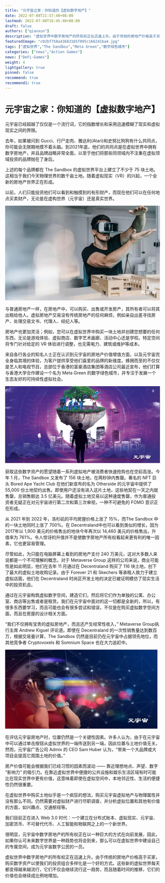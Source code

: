 ```yaml
---
title: "元宇宙之家：你知道的【虚拟数字地产】"
date: 2022-07-08T21:57:40+08:00
lastmod: 2022-07-08T16:45:40+08:00
draft: false
authors: ["qianxun"]
description: "虚拟世界中数字房地产的所有权正在迅速上升。由于传统的房地产价格高于买家，购买数字资产以使我们的投资组合多样化是一个好的方式。这些新的虚拟世界每天都变得越来越流行，它们不仅会继续流行这一趋势，而且随着时间的推移，它们的价值也会继续成比例地增加。"
featuredImage: "c02bf758a43683165f095c166241ba4.jpg"
tags: ["虚拟世界","The Sandbox","Meta Green","数字绿色城市"]
categories: ["news","Action Games"]
news: ["DeFi-Games"]
weight: 4
lightgallery: true
pinned: false
recommend: true
recommend1: true
---
```


# 元宇宙之家：你知道的【虚拟数字地产】

元宇宙已经超越了仅仅是一个流行词，它的指数增长和采用迅速模糊了现实和虚拟现实之间的界限。

去年，如果被问到 Gucci、行尸走肉、雅达利(Atari)和史努比狗狗有什么共同点，你可能会无限期地摸不着头脑。到2021年底，他们的共同点是在虚拟世界中拥有数字房地产，并且品牌战略非常全面，以至于他们将那些同领域内不注重在虚拟领域投资的品牌抛在了身后。

上述的每个品牌都在 The Sandbox 的虚拟世界平台上建立了不少于 75 块土地。这相当于我们今天物理世界的数千亩土地。随着虚拟现实（VR）的兴起，一个全新的房地产世界正在形成。



以前，人们只能投资他们可以看到和触摸到的有形财产，而现在他们可以在任何地点买卖财产，无论是在虚构世界（元宇宙）还是真实世界。



![](c02bf758a43683165f095c166241ba4.jpg)



与普通房地产一样，在房地产中，可以购买、出售或开发房产，其所有者可以将其出租给他人。虚拟房地产交易没有传统房地产的任何麻烦，例如亲自出差寻找房产、处理交易文书、代理人、经纪人等。

房地产也更加灵活；例如，您可以在虚拟世界中购买一块土地并创建您想要的任何东西，无论是游戏体验、虚拟商店、数字艺术画廊、活动中心还是学校。特定空间将专门针对给定的 VR 体验进行调整，也无需电力、建筑或维护等成本。

来自各行各业的知名人士正在认识到元宇宙的房地产价值增值方面，以及元宇宙完全身临其境的体验，为客户提供享受他们喜爱的品牌的新维度。蜂拥而至的不仅仅是艺人和电视节目，总部位于香港的富豪酒店集团等酒店公司最近宣布，他们打算与香港大学合作建设一个名为 Meta Green 的数字绿色城市，并专注于发展一个生态友好的可持续性虚拟社会。





![](04aa12f689674d35590a44a70c7579b.jpg)

获取这些数字资产的愿望随着一系列虚拟地产被消费者快速抢购也在空前高涨。今年 1 月，The Sandbox 又发布了 156 块土地，在两秒钟内售罄。著名的 NFT 巨头 Bored Ape Yacht Club 在他们新宣布的名为 Otherside 的元宇宙中提供了 55,000 份土地契约出售。即使用户还没有进入这片土地，这些地契在一天之内就售罄，总销售额达 3.5 亿美元。随着虚拟土地交易以这种速度售罄，作为普通投资者无疑正在对元宇宙进行第二次和第三次审视，一种不可避免的 FOMO 意识正在形成。

从 2021 年到 2022 年，洛杉矶的平均房屋价格上涨了 15%，而The Sandbox 中的一块土地同时上涨了 700%。在 Decentraland中也可以看到类似的增长，因为 2017年以 1,900 美元的价格售出的地块今年再次以 14,460 美元的价格售出，升值率为 761%。令人惊讶的升值并不是使数字房地产所有权看起来更有利的唯一因素，它也更容易管理。







尽管如此，为只能在电脑屏幕上看到的房地产支付 240 万美元，这对大多数人来说都是一个不可理解的概念。对于 Metaverse Group 这样的公司来说，商业可能性是如此明显，他们在去年 11 月通过在 Decentraland 购买了 116 块土地，创下了最大的虚拟土地收购记录。由于 Forever 21 和 Skechers 等承租人致力于建立虚拟店面，他们在 Decentraland 时尚区开发土地的决定已被证明模仿了现实生活中的投资机会。

通过在元宇宙构筑虚拟数字空间，建造它们，然后将它们作为单独的公寓、办公室、商店等出售或者是租赁。我们在元宇宙中面对的这一切都是全新的，所以，有很多东西要学习，而且可能也会有很多尝试和错误，不仅是在购买虚拟数字空间方面，而且在房屋的设计相关方面。

“我们不仅拥有宝贵的虚拟房地产，而且还产生经常性收入，” Metaverse Group执行主席 Andrew Kiguel 评论道。即使在 Decentraland 的一次性销售量达到数百万，根据交易量计算，The Sandbox 仍然是目前仍在元宇宙中占据领先地位，而其他竞争者 Cryptovoxels 和 Somnium Space 也在大力追赶中。







![](20ce694a604dfe654a4013fb3a2acaf.jpg)

在评估元宇宙房地产时，位置仍然是一个关键性因素。许多人认为，由于在元宇宙中可以通过单击按钮从虚拟世界的一端传送到另一端，因此位置与土地价值无关。然而，元宇宙广告公司 Admix 的 CEO Sam Huber 认为，“带来一个大品牌或大项目会提高它周围土地的价值。”

房产价值可能会根据我们已经习惯的因素而波动 —— 靠近理想地点、声望、数字 “影响力” 的吸引力。在靠近虚拟世界中便捷的公共设施和娱乐生活区域有时可能比在现实世界中更有价值，这意味着即使在虚拟空间中，本地邻近性、生活的便捷性仍然很重要。

在虚拟世界中购买土地似乎是一个疯狂的想法，购买元宇宙虚拟地产与物理属性并没有那么不同。仍然需要对虚拟财产进行尽职调查，并分析虚拟位置和其他有价值的方面，如兴趣点、交通枢纽等。





我们目前正在进入 Web 3.0 时代：一个建立在分布式账本、虚拟现实、元宇宙、加密货币、不可替代代币、人工智能和物联网之上的一个新世界。

很明显，元宇宙中数字房地产的所有权正在以一种巨大的方式在向前发展，因此，如果你认可未来数字世界是一种趋势也将会到来，那么可以在虚拟世界中建设自己的专属空间，成为元宇宙数字公民的一员。

虚拟世界中数字房地产的所有权正在迅速上升。由于传统的房地产价格高于买家，购买数字资产以使我们的投资组合多样化是一个好的方式。这些新的虚拟世界每天都变得越来越流行，它们不仅会继续流行这一趋势，而且随着时间的推移，它们的价值也会继续成比例地增加。